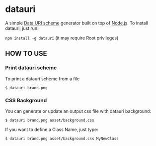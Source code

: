 datauri
=======

A simple [Data URI scheme][datauri] generator built on top of [Node.js][nodejs]. To install datauri, just run:

`npm install -g datauri` (it may require Root privileges)

HOW TO USE
----------

### Print datauri scheme
To print a datauri scheme from a file
```CLI
$ datauri brand.png
```

### CSS Background
You can generate or update an output css file with datauri background:
```CLI
$ datauri brand.png asset/background.css
```
If you want to define a Class Name, just type:
```CLI
$ datauri brand.png asset/background.css MyNewClass
```

[nodejs]: http://nodejs.org/download
[datauri]: http://en.wikipedia.org/wiki/Data_URI_scheme